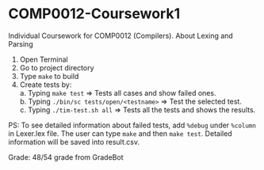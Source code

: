 # COMP0012-Coursework1
Individual Coursework for COMP0012 (Compilers). About Lexing and Parsing

1. Open Terminal
2. Go to project directory
3. Type ```make``` to build
4. Create tests by:           
  a. Typing ```make test``` => Tests all cases and show failed ones.          
  b. Typing ```./bin/sc tests/open/<testname>``` => Test the selected test.       
  c. Typing ```./tim-test.sh all``` => Tests all the tests and shows the results.       

PS: To see detailed information about failed tests, add ```%debug``` under ```%column``` in Lexer.lex file. The user can type ```make``` and then ```make test```. Detailed information will be saved into result.csv. 

Grade: 48/54 grade from GradeBot
